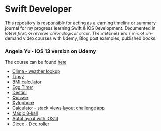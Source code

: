 # Swift Developer

This repository is responsible for acting as a learning timeline or summary journal for my progress learning Swift & iOS Development. Documented in _latest first_, or _reverse chronological_ order. The materials are a mix of on-demand video courses with Udemy, Blog post examples, published books.

### Angela Yu - iOS 13 version on Udemy

The course can be found [here](https://www.udemy.com/course/ios-13-app-development-bootcamp/)

- [Clima - weather lookup](https://github.com/irisida/clima-ios-weather-app)
- [Tipsy](https://github.com/irisida/tipsy-tip-calculator-ios-app)
- [BMI calculator](https://github.com/irisida/bmi-calculator-ios-app)
- [Egg Timer](https://github.com/irisida/egg-timer-ios-app)
- [Destini](https://github.com/irisida/Destini-ios13)
- [Quizzer](https://github.com/irisida/quizzler-app-ios13)
- [Xylophone](https://github.com/irisida/xylophone-avfoundation-sounds-app)
- [Calculator - stack views layout challenge app](https://github.com/irisida/calculator-layout-challenge-app-ios)
- [Magic 8-ball](https://github.com/irisida/magic-8-ball-ios13)
- [AutoLayout with iOS13](https://github.com/irisida/autolayout-ios13)
- [Dicee - Dice roller](https://github.com/irisida/dicee-ios-app)
